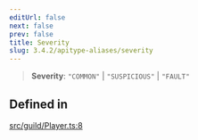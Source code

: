 ```yaml
---
editUrl: false
next: false
prev: false
title: Severity
slug: 3.4.2/apitype-aliases/severity
---
```


> **Severity**: `"COMMON"` | `"SUSPICIOUS"` | `"FAULT"`

## Defined in

[src/guild/Player.ts:8](https://github.com/shipgirlproject/shoukaku/blob/e7d94081cabbda7327dc04e467a45fcda49c24f2/src/guild/Player.ts#L8)
